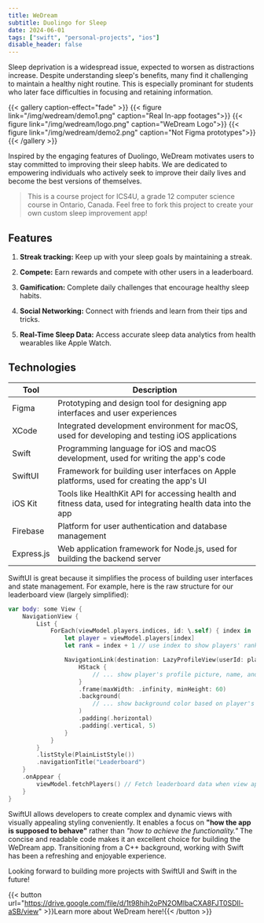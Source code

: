 ```yaml
---
title: WeDream
subtitle: Duolingo for Sleep
date: 2024-06-01
tags: ["swift", "personal-projects", "ios"]
disable_header: false
---
```


Sleep deprivation is a widespread issue, expected to worsen as distractions increase. Despite understanding sleep's benefits, many find it challenging to maintain a healthy night routine. This is especially prominant for students who later face difficulties in focusing and retaining information.

{{< gallery caption-effect="fade" >}}
{{< figure link="/img/wedream/demo1.png" caption="Real In-app footages">}}
{{< figure link="/img/wedream/logo.png" caption="WeDream Logo">}}
{{< figure link="/img/wedream/demo2.png" caption="Not Figma prototypes">}}
{{< /gallery >}}

Inspired by the engaging features of Duolingo, WeDream motivates users to stay committed to improving their sleep habits. We are dedicated to empowering individuals who actively seek to improve their daily lives and become the best versions of themselves.

> This is a course project for ICS4U, a grade 12 computer science course in Ontario, Canada. Feel free to fork this project to create your own custom sleep improvement app!

## Features

1. **Streak tracking:** Keep up with your sleep goals by maintaining a streak.

2. **Compete:** Earn rewards and compete with other users in a leaderboard.

3. **Gamification:** Complete daily challenges that encourage healthy sleep habits.

4. **Social Networking:** Connect with friends and learn from their tips and tricks.

5. **Real-Time Sleep Data:** Access accurate sleep data analytics from health wearables like Apple Watch.

## Technologies

| Tool                | Description                                                                 |
|---------------------|-----------------------------------------------------------------------------|
| Figma               | Prototyping and design tool for designing app interfaces and user experiences|
| XCode               | Integrated development environment for macOS, used for developing and testing iOS applications|
| Swift               | Programming language for iOS and macOS development, used for writing the app's code|
| SwiftUI             | Framework for building user interfaces on Apple platforms, used for creating the app's UI|
| iOS Kit | Tools like HealthKit API for accessing health and fitness data, used for integrating health data into the app|
| Firebase            | Platform for user authentication and database management|
| Express.js          | Web application framework for Node.js, used for building the backend server|

SwiftUI is great because it simplifies the process of building user interfaces and state management. For example, here is the raw structure for our leaderboard view (largely simplified):

```swift
var body: some View {
    NavigationView {
        List {
            ForEach(viewModel.players.indices, id: \.self) { index in
                let player = viewModel.players[index]
                let rank = index + 1 // use index to show players' rank

                NavigationLink(destination: LazyProfileView(userId: player.id)) {
                    HStack {
                        // ... show player's profile picture, name, and streak
                    }
                    .frame(maxWidth: .infinity, minHeight: 60)
                    .background(
                        // ... show background color based on player's rank
                    )
                    .padding(.horizontal)
                    .padding(.vertical, 5)
                }
            }
        }
        .listStyle(PlainListStyle())
        .navigationTitle("Leaderboard")
    }
    .onAppear {
        viewModel.fetchPlayers() // Fetch leaderboard data when view appears
    }
}
```

SwiftUI allows developers to create complex and dynamic views with visually appealing styling conveniently. It enables a focus on **"how the app is supposed to behave"** rather than _"how to achieve the functionality."_ The concise and readable code makes it an excellent choice for building the WeDream app. Transitioning from a C++ background, working with Swift has been a refreshing and enjoyable experience.

Looking forward to building more projects with SwiftUI and Swift in the future!

{{< button url="https://drive.google.com/file/d/1t98hih2oPN2OMlbaCXA8FJT0SDIl-aSB/view" >}}Learn more about WeDream here!{{< /button >}}
